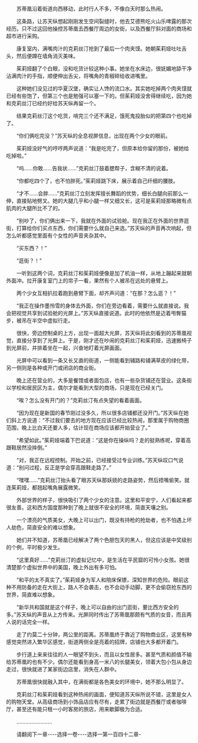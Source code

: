 <div class="read-content j_readContent" id="">
                <p>　　苏蒂凰沿着街道向西移动，此时行人不多，不像白天时那么热闹。<p>　　这条路，让苏天纵想起刚刚发生空间裂缝时，他去艾德熊吃火山乐啤露的那次经历。只不过这回他操控苏蒂凰去西餐厅周边的女街，以及西餐厅斜对面的商场和超市进行采购。<p>　　康复室内，满嘴肉汁的克莉丝汀抢到了最后一个肉夹馍。她朝茱莉娅吐吐舌头，然后便蹲在墙角消灭美味。<p>　　茱莉娅翻了个白眼，没和吃货计较这种小事。她坐在水床边，很妩媚地舔干净沾满肉汁的手指，顺便伸出舌尖，将嘴角的青椒碎给收进嘴里。<p>　　这种她们没见过的华夏汉堡，确实让人馋的流口水。其实她吃掉两个肉夹馍就已经有些饱了，但第三个也是勉强可以塞一下的。但茱莉娅没舍得继续吃，因为她和克莉丝汀已经约好给苏天纵再留一个。<p>　　结果克莉丝汀这个吃货，啃完三个还不满足，饿死鬼投胎似的把第四个也吃掉了。<p>　　“你们俩吃完没？”苏天纵的全息视屏信息，出现在两个少女的眼前。<p>　　茱莉娅没好气的哼哼两声说道：“我是吃完了，但原本给你留的那份，被她给吃掉啦。”<p>　　“呜……你敢……告我状……”克莉丝汀鼓着腮帮子，含糊不清的说着。<p>　　“你都吃四个了，也不怕胖死。”茱莉娅跳下床，展示着自己纤细的腰肢。<p>　　“才不……会胖……”克莉丝汀立刻发挥擅长舞蹈的优势，细长白腿向前那么一伸，直接贴地劈叉。她的大腿几乎和小腿一样又细又长，这可是茱莉娅那略微有点肌肉的大腿所比不了的。<p>　　“别吵了，你们俩出来一下，我就在外面的试验舱。现在我正在外面的世界逛街，打算给你们买点东西，你们需要什么就自己来选。”苏天纵的声音再次响起，但怎么听都感觉里面有个女性的声音夹杂其中。<p>　　“买东西？！”<p>　　“逛街？！”<p>　　一听到这两个词，克莉丝汀和茱莉娅便像是加了机油一样，从地上蹦起来就朝外面冲。拉开康复室门上的帘子一看，果然有个人被吊在远处的悬臂上。<p>　　两个少女互相扒拉着跑到悬臂下面，却齐声问道：“在那？怎么逛？！”<p>　　“我正在操作墨怜雪的身体去外面，你们在旁边看着，需要什么就直接说。我会把视觉共享到试验舱的光屏上。”苏天纵直接说道。此时的他依然是迈着甩臀猫步，被吊在半空中虚拟行走。<p>　　很快，旁边控制桌的上方，出现一面超大光屏，苏天纵将此刻看到的苏蒂凰视觉，直接分享到了光屏上。于是，刚才还在吵闹的克莉丝汀和茱莉娅，迅速搬椅子到光屏前，并排着坐在一起，兴奋地盯着光屏画面。<p>　　光屏中可以看到一条又长又直的街道，一侧能看到辅路和铺满草皮的绿化带，另一侧则是各种或开门或闭店的商业街。<p>　　晚上还在营业的，大多是餐馆或者面包店，也有一些杂货铺还在营业。这条街以学校和居民区为主，偶尔才能看到大型的商场，只是现在已经关门。<p>　　“唉？怎么没有开门的？”克莉丝汀有点失望的看着画面。<p>　　“因为现在是新国的春节刚过没多久，所以很多店铺都还没开门。”苏天纵在她们斜上方说道：“不过我们要去的地方现在应该已经比较热闹，那里属于购物商圈范围，晚上比白天还要人多，估计现在商场应该都开始营业了。”<p>　　“希望如此。”茱莉娅端着下巴说道：“这是你在操纵吗？走的挺熟练呢，穿着高跟鞋居然没摔倒。”<p>　　“对，我正在远程控制。开始之前，已经接受过专业训练。”苏天纵叹口气说道：“别问过程，反正是学会穿高跟鞋走路了。”<p>　　“嘿嘿……”克莉丝汀抬头看了眼苏天纵那妖娆的走路姿势，然后捂嘴偷笑。就连茱莉娅，都翘起嘴角展露微笑。<p>　　外部世界的样子，很快吸引了两个少女的注意。这里和平安宁，人们看起来都很友善。这和西方国度那种到了晚上就很不安全的环境，简直天壤之别。<p>　　一个漂亮的气质美女，大晚上可以出门，既没有持枪的抢劫者，也不怕遇上坏人劫色，简直安全的难以想象。<p>　　她们并不知道，苏蒂凰已经解决了两个色胆包天的黑人，但这应该是中奖级别的个例，平时极少发生。<p>　　“这里真好……”克莉丝汀的虚拟记忆中，是生活在平民窟的可怜小女孩。她很清楚那个虚拟世界中的美国，晚上外出有多可怕。<p>　　“和平的太不真实了。”茱莉娅身为军人和陪床保镖，深知世界的危险。眼前这种不用防备的走在大街上，路人不会袭击，也不会动手动脚，更不会偷窃抢东西的世界，简直难以想象。<p>　　“新华共和国就是这个样子，晚上可以自由的出门逛街，要比西方安全的多。”苏天纵的声音从上方传来。光屏同时传出了苏蒂凰那颇有气质的女音，而且两人说的话完全一样。<p>　　走了约莫二十分钟，两公里的距离。苏蒂凰终于靠近了购物商业区，这里有种感觉突然进入繁华区感觉，街道两侧全是亮着的招牌，店铺也大多都开着门。<p>　　步行道上来来往往的人一眼望不到头，而且以女性居多。甚至气质和颜值不输给苏蒂凰的也有不少。偶尔还能看到身高一米八的长腿美女，领着大包小包从身边走过，很快就进了某家街边店里，消失在人群中。<p>　　苏蒂凰很快就融入其中，在满街都是各色美女的环境中，她不那么明显了。<p>　　克莉丝汀和茱莉娅看到这种热闹的画面，便知道苏天纵所说不错，这里是女人的购物天堂。从高级商场到小饰品店应有尽有，走累了街边就是西餐厅或者咖啡厅，甚至还有能只租一小时客房的旅店，用来歇脚极为合适。<p>　　……………………<p>　　请翻阅下一章----选择一卷----选择一第一百四十二章-<p> 
            </div>